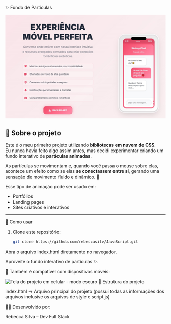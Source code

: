 ✨ Fundo de Partículas

<img src="imagem 1.jpg" alt="Prévia da Home no PC" width="700"/>

## 📌 Sobre o projeto

Este é o meu primeiro projeto utilizando **bibliotecas em nuvem de CSS**.  
Eu nunca havia feito algo assim antes, mas decidi experimentar criando um fundo interativo de **partículas animadas**.  

As partículas se movimentam e, quando você passa o mouse sobre elas, acontece um efeito como se elas **se conectassem entre si**, gerando uma sensação de movimento fluido e dinâmico. 🌟  

Esse tipo de animação pode ser usado em:  

- Portfólios  
- Landing pages  
- Sites criativos e interativos  

---

🚀 Como usar

1. Clone este repositório:
   ```bash
   git clone https://github.com/rebeccasilv/JavaScript.git
Abra o arquivo index.html diretamente no navegador.

Aproveite o fundo interativo de partículas ✨.

📱 Também é compatível com dispositivos móveis:

<img src="imagem 2.jpg" alt="Tela do projeto em celular - modo escuro" width="300"/>
📂 Estrutura do projeto


index.html → Arquivo principal do projeto (possui todas as informações dos arquivos inclusive os arquivos de style e script.js)

👩‍💻 Desenvolvido por:

Rebecca Silva – Dev Full Stack

